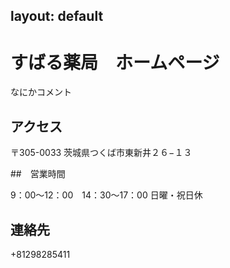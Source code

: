 layout: default
---


# すばる薬局　ホームページ

なにかコメント


## アクセス

〒305-0033 茨城県つくば市東新井２６−１３




##　営業時間

9：00～12：00　14：30～17：00
日曜・祝日休

## 連絡先

+81298285411